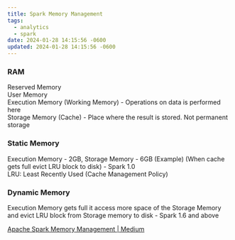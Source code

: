```yaml
---
title: Spark Memory Management
tags:
  - analytics
  - spark
date: 2024-01-28 14:15:56 -0600
updated: 2024-01-28 14:15:56 -0600
---
```


### RAM

Reserved Memory  
User Memory  
Execution Memory (Working Memory) - Operations on data is performed here  
Storage Memory (Cache) - Place where the result is stored. Not permanent storage

### Static Memory

Execution Memory - 2GB, Storage Memory - 6GB (Example) (When cache gets full evict  LRU block to disk) - Spark 1.0  
LRU: Least Recently Used (Cache Management Policy)

### Dynamic Memory

Execution Memory gets full it access more space of the Storage Memory and evict LRU block from Storage memory to disk - Spark 1.6 and above

[Apache Spark Memory Management | Medium](https://medium.com/analytics-vidhya/apache-spark-memory-management-49682ded3d42)
